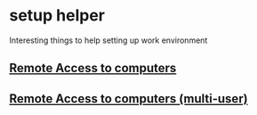 # setup helper
Interesting things to help setting up work environment

## [Remote Access to computers](./Remote%20Code%20Tunnel.md)

## [Remote Access to computers (multi-user)](./Remote%20Code%20Tunnel%20Multiuser.md)